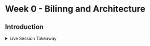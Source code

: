 # Week 0 - Bilinng and Architecture 


## Introduction


<details>
<summary> Live Session  Takeaway </summary>

- **Object Relational Mapping(ORM)** -

- **Monolithic & MMicroservice Architecute** -

- **Iron Triangle** -

- **TOGAF** -



<details>
<summary> Homework Details </summary>



